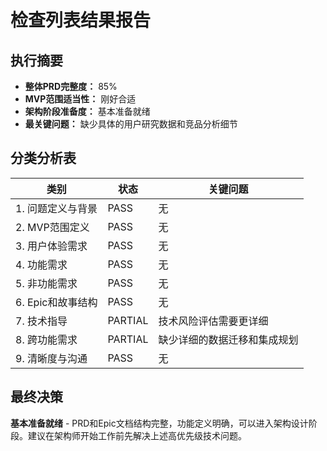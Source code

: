 # 检查列表结果报告

## 执行摘要
- **整体PRD完整度：** 85%
- **MVP范围适当性：** 刚好合适
- **架构阶段准备度：** 基本准备就绪  
- **最关键问题：** 缺少具体的用户研究数据和竞品分析细节

## 分类分析表

| 类别                             | 状态     | 关键问题 |
| -------------------------------- | -------- | -------- |
| 1. 问题定义与背景                | PASS     | 无       |
| 2. MVP范围定义                   | PASS     | 无       |
| 3. 用户体验需求                  | PASS     | 无       |
| 4. 功能需求                      | PASS     | 无       |
| 5. 非功能需求                    | PASS     | 无       |
| 6. Epic和故事结构                | PASS     | 无       |
| 7. 技术指导                      | PARTIAL  | 技术风险评估需要更详细 |
| 8. 跨功能需求                    | PARTIAL  | 缺少详细的数据迁移和集成规划 |
| 9. 清晰度与沟通                  | PASS     | 无       |

## 最终决策

**基本准备就绪** - PRD和Epic文档结构完整，功能定义明确，可以进入架构设计阶段。建议在架构师开始工作前先解决上述高优先级技术问题。
